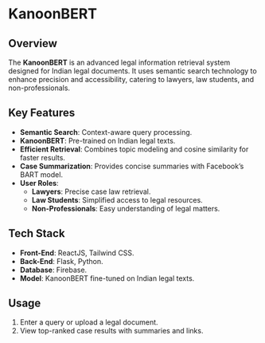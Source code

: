 # KanoonBERT

## Overview
The **KanoonBERT** is an advanced legal information retrieval system designed for Indian legal documents. It uses semantic search technology to enhance precision and accessibility, catering to lawyers, law students, and non-professionals.

## Key Features
- **Semantic Search**: Context-aware query processing.
- **KanoonBERT**: Pre-trained on Indian legal texts.
- **Efficient Retrieval**: Combines topic modeling and cosine similarity for faster results.
- **Case Summarization**: Provides concise summaries with Facebook’s BART model.
- **User Roles**:
  - **Lawyers**: Precise case law retrieval.
  - **Law Students**: Simplified access to legal resources.
  - **Non-Professionals**: Easy understanding of legal matters.

## Tech Stack
- **Front-End**: ReactJS, Tailwind CSS.
- **Back-End**: Flask, Python.
- **Database**: Firebase.
- **Model**: KanoonBERT fine-tuned on Indian legal texts.

## Usage
1. Enter a query or upload a legal document.
2. View top-ranked case results with summaries and links.

